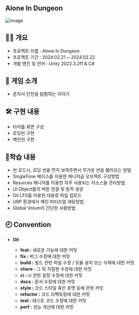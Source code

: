 ## Alone In Dungeon


![image](https://github.com/oeto2/MyProjectURP/assets/118743238/dd57aff1-5ec2-4ab1-bca2-b1f33d7e023f)


## 🙋‍♀️ 개요
- 프로젝트 이름 : Alone In Dungeon
- 프로젝트 기간 : 2024.02.21 ~ 2024.02.22
- 개발 엔진 및 언어 : Unity 2022.3.2f1 & C#


## 👀 게임 소개
- 혼자서 던전을 탐험하는 이야기


## 🛠 구현 내용

-  타이틀 화면 구성
-  로딩씬 구현
- 메인씬 구현


## 📝학습 내용

- 씬 로드시, 로딩 씬을 먼저 보여주면서 무거운 씬을 불러오는 방법
- SingleTone 베이스를 이용한 매니저급 오브젝트 구성방법
- Resurces 매니저를 이용한 자주 사용되는 리소스들 관리방법
- UI Object들의 버튼 연결 및 동적 생성
- Git LFS를 이용한 대용량 파일 업로드
- URP 환경에서 깨진 머티리얼 세팅방법
- Global Volum의 간단한 사용방법

## 🕘 Convention


- **Git**

  - **feat :**	새로운 기능에 대한 커밋
  - **fix :**	버그 수정에 대한 커밋
  - **build :**	빌드 관련 파일 수정 / 모듈 설치 또는 삭제에 대한 커밋
  - **chore :**	그 외 자잘한 수정에 대한 커밋
  - **ci :**	ci 관련 설정 수정에 대한 커밋
  - **docs :**	문서 수정에 대한 커밋
  - **style :**	코드 스타일 혹은 포맷 등에 관한 커밋
  - **refactor :** 코드 리팩토링에 대한 커밋
  - **test :**	테스트 코드 수정에 대한 커밋
  - **perf :**	성능 개선에 대한 커밋
